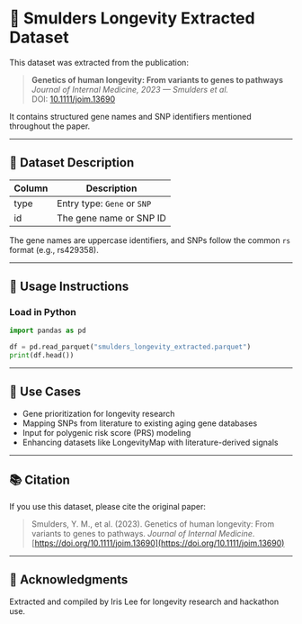 
# 🧬 Smulders Longevity Extracted Dataset

This dataset was extracted from the publication:

> **Genetics of human longevity: From variants to genes to pathways**  
> *Journal of Internal Medicine, 2023 — Smulders et al.*  
> DOI: [10.1111/joim.13690](https://doi.org/10.1111/joim.13690)

It contains structured gene names and SNP identifiers mentioned throughout the paper.

---

## 📄 Dataset Description

| Column | Description                  |
|--------|------------------------------|
| type   | Entry type: `Gene` or `SNP`  |
| id     | The gene name or SNP ID      |

The gene names are uppercase identifiers, and SNPs follow the common `rs` format (e.g., rs429358).

---

## 🔧 Usage Instructions

### Load in Python

```python
import pandas as pd

df = pd.read_parquet("smulders_longevity_extracted.parquet")
print(df.head())
```

---

## 🚀 Use Cases

- Gene prioritization for longevity research
- Mapping SNPs from literature to existing aging gene databases
- Input for polygenic risk score (PRS) modeling
- Enhancing datasets like LongevityMap with literature-derived signals

---

## 📚 Citation

If you use this dataset, please cite the original paper:

> Smulders, Y. M., et al. (2023). Genetics of human longevity: From variants to genes to pathways. *Journal of Internal Medicine*.  
> [https://doi.org/10.1111/joim.13690](https://doi.org/10.1111/joim.13690)

---

## 🙏 Acknowledgments

Extracted and compiled by Iris Lee for longevity research and hackathon use.
